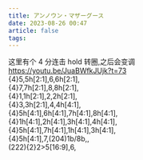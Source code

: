 ```yaml
---
title: アンノウン・マザーグース
date: 2023-08-26 00:47
article: false
tags: 
---
```


这里有个 4 分连击 hold 转圈,之后会变调  
<https://youtu.be/JuaBWfkJUjk?t=73>  
{4}5,5h[2:1],6,6h[2:1],  
{4}7,7h[2:1],8,8h[2:1],  
{4}1,1h[2:1],2,2h[2:1],  
{4}3,3h[2:1],4,4h[4:1],  
{4}5h[4:1],6h[4:1],7h[4:1],8h[4:1],  
{4}1h[4:1],2h[4:1],3h[4:1],4h[4:1],  
{4}5h[4:1],7h[4:1],1h[4:1],3h[4:1],  
{4}5h[4:1],7,(204)1b/8b,,  
(222){2}2>5[16:9],6,
